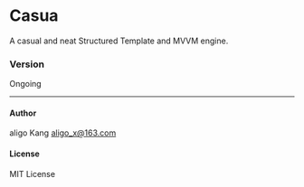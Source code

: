Casua
====
A casual and neat Structured Template and MVVM engine.


### Version
Ongoing

----
#### Author
aligo Kang <aligo_x@163.com>

#### License
MIT License
